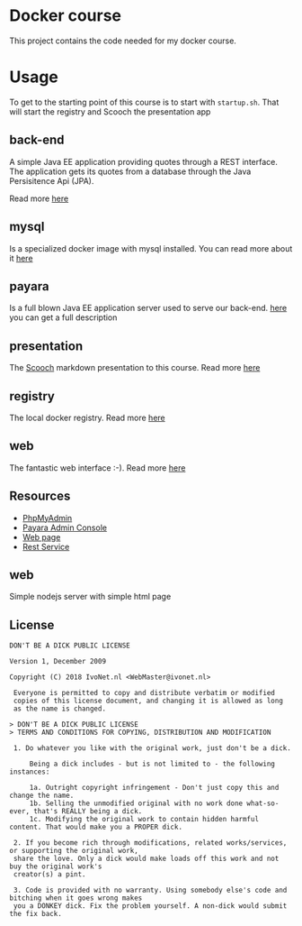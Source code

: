 # Docker course

This project contains the code needed for my docker course.

# Usage

To get to the starting point of this course is to start with `startup.sh`.
That will start the registry and Scooch the presentation app

## back-end

A simple Java EE application providing quotes through a REST interface.
The application gets its quotes from a database through the Java Persisitence Api (JPA).  

Read more [here](./back-end/README.md)

## mysql

Is a specialized docker image with mysql installed. You can read more about it [here](./mysql/README.md)

## payara

Is a full blown Java EE application server used to serve our back-end.
[here](./payara/README.md) you can get a full description

## presentation

The [Scooch](http://ivo2u.nl/Yi) markdown presentation to this course. Read more [here](./presentation/README.md)

## registry

The local docker registry. Read more [here](./registry/README.md)

## web

The fantastic web interface :-). Read more [here](./web/README.md)


## Resources

* [PhpMyAdmin](http://localhost:8888/)
* [Payara Admin Console](http://localhost:4848)
* [Web page](http://localhost:3000)
* [Rest Service](http://localhost:8080/back-end/rest/quote/1)


## web

Simple nodejs server with simple html page


 
## License
    
    DON'T BE A DICK PUBLIC LICENSE
    
    Version 1, December 2009
    
    Copyright (C) 2018 IvoNet.nl <WebMaster@ivonet.nl>
    
     Everyone is permitted to copy and distribute verbatim or modified
     copies of this license document, and changing it is allowed as long
     as the name is changed.
    
    > DON'T BE A DICK PUBLIC LICENSE
    > TERMS AND CONDITIONS FOR COPYING, DISTRIBUTION AND MODIFICATION
    
     1. Do whatever you like with the original work, just don't be a dick.
    
         Being a dick includes - but is not limited to - the following instances:
    
    	 1a. Outright copyright infringement - Don't just copy this and change the name.
    	 1b. Selling the unmodified original with no work done what-so-ever, that's REALLY being a dick.
    	 1c. Modifying the original work to contain hidden harmful content. That would make you a PROPER dick.
    
     2. If you become rich through modifications, related works/services, or supporting the original work,
     share the love. Only a dick would make loads off this work and not buy the original work's
     creator(s) a pint.
    
     3. Code is provided with no warranty. Using somebody else's code and bitching when it goes wrong makes
     you a DONKEY dick. Fix the problem yourself. A non-dick would submit the fix back.
    
